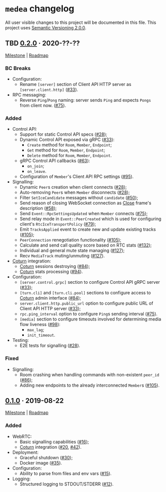 `medea` changelog
=================

All user visible changes to this project will be documented in this file. This project uses [Semantic Versioning 2.0.0].




## TBD [0.2.0] · 2020-??-??
[0.2.0]: /../../tree/medea-0.2.0

[Milestone](/../../milestone/2) | [Roadmap](/../../issues/27)

### BC Breaks

- Configuration:
    - Rename `[server]` section of Client API HTTP server as `[server.client.http]` ([#33]).
- RPC messaging:
    - Reverse `Ping`/`Pong` naming: server sends `Ping` and expects `Pongs` from client now. ([#75]).

### Added

- Control API:
    - Support for static Сontrol API specs ([#28]);
    - Dynamic Control API exposed via gRPC ([#33]):
        - `Create` method for `Room`, `Member`, `Endpoint`;
        - `Get` method for `Room`, `Member`, `Endpoint`;
        - `Delete` method for `Room`, `Member`, `Endpoint`.
    - gRPC Control API callbacks ([#63]):
        - `on_join`;
        - `on_leave`.
    - Configuration of `Member`'s Client API RPC settings ([#95]).
- Signalling:
    - Dynamic `Peer`s creation when client connects ([#28]);
    - Auto-removing `Peer`s when `Member` disconnects ([#28]);
    - Filter `SetIceCandidate` messages without `candidate` ([#50]);
    - Send reason of closing WebSocket connection as [Close](https://tools.ietf.org/html/rfc4566#section-5.14) frame's description ([#58]);
    - Send `Event::RpcSettingsUpdated` when `Member` connects ([#75]);
    - Send relay mode in `Event::PeerCreated` which is used for configuring client's `RtcIceTransportPolicy` ([#79]);
    - Emit `TracksApplied` event to create new and update existing tracks ([#105]);
    - `PeerConnection` renegotiation functionality ([#105]);
    - Calculate and send call quality score based on RTC stats ([#132]);
    - Individual and general mute state managing ([#127]);
    - Recv `MediaTrack` muting/unmuting ([#127]).
- [Coturn] integration:
    - [Coturn] sessions destroying ([#84]);
    - [Coturn] stats processing ([#94]).
- Configuration:
    - `[server.control.grpc]` section to configure Control API gRPC server ([#33]);
    - `[turn.cli]` and `[turn.cli.pool]` sections to configure access to [Coturn] admin interface ([#84]);
    - `server.client.http.public_url` option to configure public URL of Client API HTTP server ([#33]);
    - `rpc.ping_interval` option to configure `Ping`s sending interval ([#75]).
    - `[media]` section to configure timeouts involved for determining media flow liveness ([#98]):
        - `max_lag`;
        - `init_timeout`.
- Testing:
    - E2E tests for signalling ([#28]).

### Fixed

- Signalling:
    - Room crashing when handling commands with non-existent `peer_id` ([#86]);
    - Adding new endpoints to the already interconnected `Member`s ([#105]).

[#28]: /../../pull/28
[#33]: /../../pull/33
[#50]: /../../pull/50
[#58]: /../../pull/58
[#63]: /../../pull/63
[#75]: /../../pull/75
[#79]: /../../pull/79
[#81]: /../../pull/81
[#84]: /../../pull/84
[#86]: /../../pull/86
[#94]: /../../pull/94
[#95]: /../../pull/95
[#98]: /../../pull/98
[#105]: /../../pull/105
[#127]: /../../pull/127
[#132]: /../../pull/132




## [0.1.0] · 2019-08-22
[0.1.0]: /../../tree/medea-0.1.0

[Milestone](/../../milestone/1) | [Roadmap](/../../issues/8)

### Added

- WebRTC:
    - Basic signalling capabilities ([#16](/../../pull/16));
    - [Coturn] integration ([#20](/../../pull/20), [#42](/../../pull/42)).
- Deployment:
    - Graceful shutdown ([#30](/../../pull/30));
    - Docker image ([#35](/../../pull/35)).
- Configuration:
    - Ability to parse from files and env vars ([#15](/../../pull/15)).
- Logging:
    - Structured logging to STDOUT/STDERR ([#12](/../../pull/12)).





[Coturn]: https://github.com/coturn/coturn
[Semantic Versioning 2.0.0]: https://semver.org
